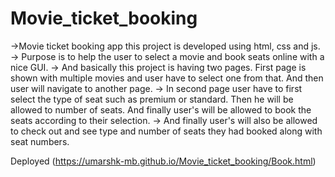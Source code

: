 # Movie_ticket_booking 
->Movie ticket booking app this project is developed using html, css and js.  
-> Purpose is to help the user to select a movie and book seats online with a nice GUI.
-> And basically this project is having two pages. First page is shown with multiple movies and user have to select one from that. And then user will navigate to another page.
-> In second page user have to first select the type of seat such as premium or standard. Then he will be allowed to number of seats. And finally user's will be allowed to book the seats according to their selection. 
-> And finally user's will also be allowed to check out and see type and number of seats they had booked along with seat numbers.

 Deployed (https://umarshk-mb.github.io/Movie_ticket_booking/Book.html)
